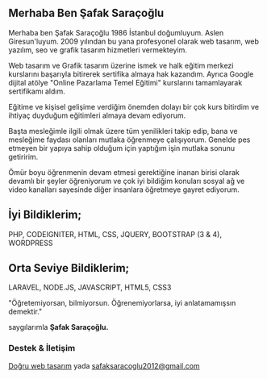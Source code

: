 ## Merhaba Ben Şafak Saraçoğlu

Merhaba ben Şafak Saraçoğlu 1986 İstanbul doğumluyum. Aslen Giresun'luyum. 2009 yılından bu yana profesyonel olarak web tasarım, web yazılım, seo ve grafik tasarım hizmetleri vermekteyim.

Web tasarım ve Grafik tasarım üzerine ismek ve halk eğitim merkezi
kurslarını başarıyla bitirerek sertifika almaya hak kazandım. Ayrıca Google dijital atölye "Online Pazarlama Temel Eğitimi" kurslarını tamamlayarak sertifikamı aldım.

Eğitime ve kişisel gelişime verdiğim önemden dolayı bir çok kurs bitirdim ve ihtiyaç duyduğum eğitimleri almaya devam ediyorum.

Başta mesleğimle ilgili olmak üzere tüm yenilikleri takip edip, bana ve mesleğime faydası olanları mutlaka öğrenmeye çalışıyorum. Genelde pes etmeyen bir yapıya sahip olduğum için yaptığım işin mutlaka sonunu getiririm.

Ömür boyu öğrenmenin devam etmesi gerektiğine inanan birisi olarak devamlı bir şeyler öğreniyorum ve çok iyi bildiğim konuları sosyal ağ ve video kanalları sayesinde diğer insanlara öğretmeye gayret ediyorum.

## İyi Bildiklerim;

PHP, CODEIGNITER, HTML, CSS, JQUERY, BOOTSTRAP (3 & 4), WORDPRESS

## Orta Seviye Bildiklerim;

LARAVEL, NODE.JS, JAVASCRIPT, HTML5, CSS3

"Öğretemiyorsan, bilmiyorsun. Öğrenemiyorlarsa, iyi anlatamamışsın demektir."

saygılarımla **Şafak Saraçoğlu.**

### Destek & İletişim

[Doğru web tasarım](https://dogruwebtasarim.com/) yada safaksaracoglu2012@gmail.com
